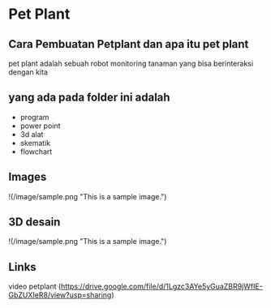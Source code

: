# Pet Plant

## Cara Pembuatan Petplant dan apa itu pet plant
pet plant adalah sebuah robot monitoring tanaman yang bisa berinteraksi dengan kita

## yang ada pada folder ini adalah

* program
* power point 
* 3d alat
* skematik
* flowchart

## Images

!(/image/sample.png "This is a sample image.")

## 3D desain

!(/image/sample.png "This is a sample image.")

## Links

video petplant (https://drive.google.com/file/d/1Lgzc3AYe5yGuaZBR9jWfIE-GbZUXIeR8/view?usp=sharing)
